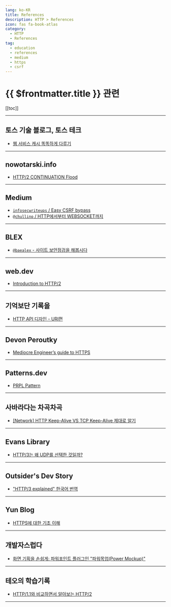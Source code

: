 ```yaml
---
lang: ko-KR
title: References
description: HTTP > References
icon: fas fa-book-atlas
category:
  - HTTP 
  - References
tag: 
  - education
  - references
  - medium
  - https
  - csrf
---
```


# {{ $frontmatter.title }} 관련

[[toc]]

---

## 토스 기술 블로그, 토스 테크

- [웹 서비스 캐시 똑똑하게 다루기](https://toss.tech/article/smart-web-service-cache) <!-- TODO: 작성 (https://chanhi2000.github.io/bookshelf/toss.tech/smart-web-service-cache.md) -->

---

## nowotarski.info

- [HTTP/2 CONTINUATION Flood](https://nowotarski.info/http2-continuation-flood/)

---

## <VPIcon icon="fa-brands fa-medium"/>Medium

- [`infosecwriteups` / Easy CSRF bypass](https://infosecwriteups.com/easy-csrf-bypass-7226b4e3593e)
- [`@chullino` / HTTP에서부터 WEBSOCKET까지](https://medium.com/@chullino/http%EC%97%90%EC%84%9C%EB%B6%80%ED%84%B0-websocket%EA%B9%8C%EC%A7%80-94df91988788)

---

## <VPIcon icon="iconfont icon-blex"/>BLEX

- [`@baealex` - 사이트 보안점검을 해봅시다](https://blex.me/@baealex/%EB%B3%B4%EC%95%88)

---

## web.dev

- [Introduction to HTTP/2](https://web.dev/articles/performance-http2?hl=en)

---

## 기억보단 기록을

- [HTTP API 디자인 - URI편](https://jojoldu.tistory.com/783)

---

## Devon Peroutky

- [Mediocre Engineer’s guide to HTTPS](https://devonperoutky.super.site/blog-posts/mediocre-engineers-guide-to-https)

---

## Patterns.dev

- [PRPL Pattern](https://www.patterns.dev/vanilla/prpl)

---

## 사바라다는 차곡차곡

- [\[Network\] HTTP Keep-Alive VS TCP Keep-Alive 제대로 알기](https://sabarada.tistory.com/262)

---

## Evans Library

- [HTTP/3는 왜 UDP를 선택한 것일까?](https://evan-moon.github.io/2019/10/08/what-is-http3/)

---

## Outsider's Dev Story

- ["HTTP/3 explained" 한국어 번역](https://blog.outsider.ne.kr/1430)

---

## Yun Blog

- [HTTPS에 대한 기초 이해](https://cheese10yun.github.io/https/)

---

## 개발자스럽다

- [화면 기획을 손쉽게: 파워포인트 플러그인 "파워목업(Power Mockup)"](https://blog.gaerae.com/2017/09/about-power-mockup.html)

---

## 테오의 학습기록

- [HTTP/1.1와 비교하면서 알아보는 HTTP/2](https://dev-ws.tistory.com/m/124)

---

<TagLinks />